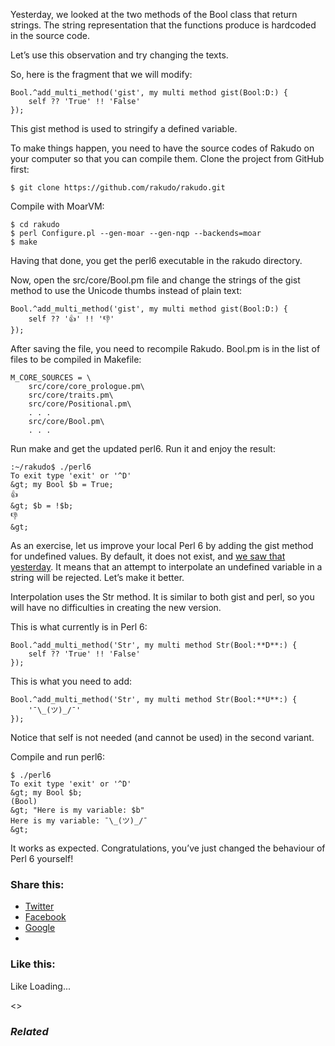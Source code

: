 Yesterday, we looked at the two methods of the Bool class that return strings. The string representation that the functions produce is hardcoded in the source code.

Let’s use this observation and try changing the texts.

So, here is the fragment that we will modify:

	Bool.^add_multi_method('gist', my multi method gist(Bool:D:) {
	    self ?? 'True' !! 'False'
	});

This gist method is used to stringify a defined variable.

To make things happen, you need to have the source codes of Rakudo on your computer so that you can compile them. Clone the project from GitHub first:

	$ git clone https://github.com/rakudo/rakudo.git

Compile with MoarVM:

	$ cd rakudo
	$ perl Configure.pl --gen-moar --gen-nqp --backends=moar
	$ make

Having that done, you get the perl6 executable in the rakudo directory.

Now, open the src/core/Bool.pm file and change the strings of the gist method to use the Unicode thumbs instead of plain text:

	Bool.^add_multi_method('gist', my multi method gist(Bool:D:) {
	    self ?? '👍' !! '👎'
	});

After saving the file, you need to recompile Rakudo. Bool.pm is in the list of files to be compiled in Makefile:

	M_CORE_SOURCES = \
	    src/core/core_prologue.pm\
	    src/core/traits.pm\
	    src/core/Positional.pm\
	    . . .
	    src/core/Bool.pm\
	    . . .

Run make and get the updated perl6. Run it and enjoy the result:

	:~/rakudo$ ./perl6
	To exit type 'exit' or '^D'
	&gt; my Bool $b = True;
	👍
	&gt; $b = !$b;
	👎
	&gt;

As an exercise, let us improve your local Perl 6 by adding the gist method for undefined values. By default, it does not exist, and [we saw that yesterday][1]. It means that an attempt to interpolate an undefined variable in a string will be rejected. Let’s make it better.

Interpolation uses the Str method. It is similar to both gist and perl, so you will have no difficulties in creating the new version.

This is what currently is in Perl 6:

	Bool.^add_multi_method('Str', my multi method Str(Bool:**D**:) {
	    self ?? 'True' !! 'False'
	});

This is what you need to add:

	Bool.^add_multi_method('Str', my multi method Str(Bool:**U**:) {
	    '¯\_(ツ)_/¯'
	});

Notice that self is not needed (and cannot be used) in the second variant.

Compile and run perl6:

	$ ./perl6
	To exit type 'exit' or '^D'
	&gt; my Bool $b;
	(Bool)
	&gt; "Here is my variable: $b"
	Here is my variable: ¯\_(ツ)_/¯
	&gt;

It works as expected. Congratulations, you’ve just changed the behaviour of Perl 6 yourself!

### Share this:

* [Twitter][2]
* [Facebook][3]
* [Google][4]
*

### Like this:

Like Loading...

<>

### _Related_

  [1]: https://perl6.online/2017/12/22/bool-1/
  [2]: https://perl6.online/2017/12/23/playing-with-code/?share=twitter "Click to share on Twitter"
  [3]: https://perl6.online/2017/12/23/playing-with-code/?share=facebook "Click to share on Facebook"
  [4]: https://perl6.online/2017/12/23/playing-with-code/?share=google-plus-1 "Click to share on Google+"